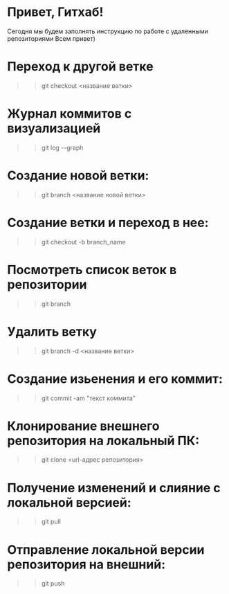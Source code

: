 # Привет, Гитхаб!
Сегодня мы будем заполнять инструкцию по работе с удаленными репозиториями
Всем привет)

# Переход к другой ветке
>> git checkout <название ветки>
# Журнал коммитов с визуализацией
>> git log --graph
# Создание новой ветки:
>> git branch <название новой ветки>

# Создание ветки и переход в нее:
>> git checkout -b branch_name
# Посмотреть список веток в репозитории
>> git branch
# Удалить ветку
>> git branch -d <название ветки>

# Создание изьенения и его коммит:
>> git commit -am "текст коммита"


# Клонирование внешнего репозитория на локальный ПК:  
>> git clone <url-адрес репозитория>

# Получение изменений и слияние с локальной версией:
>> git pull

# Отправление локальной версии репозитория на внешний:
>> git push